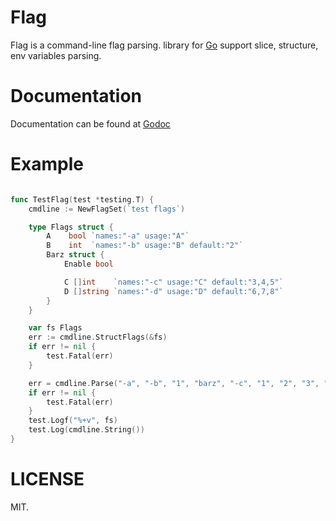 # Flag

Flag is a command-line flag parsing. library for [Go](https://golang.org) support slice, structure, env variables parsing.

# Documentation
Documentation can be found at [Godoc](https://godoc.org/github.com/cosiner/flag)

# Example
```Go

func TestFlag(test *testing.T) {
	cmdline := NewFlagSet(`test flags`)

	type Flags struct {
		A    bool `names:"-a" usage:"A"`
		B    int  `names:"-b" usage:"B" default:"2"`
		Barz struct {
			Enable bool

			C []int    `names:"-c" usage:"C" default:"3,4,5"`
			D []string `names:"-d" usage:"D" default:"6,7,8"`
		}
	}

	var fs Flags
	err := cmdline.StructFlags(&fs)
	if err != nil {
		test.Fatal(err)
	}

	err = cmdline.Parse("-a", "-b", "1", "barz", "-c", "1", "2", "3", "-d", "a", "b", "c", "--help")
	if err != nil {
		test.Fatal(err)
	}
	test.Logf("%+v", fs)
	test.Log(cmdline.String())
}
```

# LICENSE
MIT.
